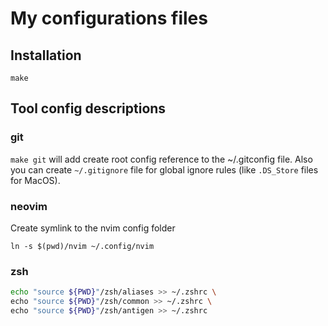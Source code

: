 # My configurations files

## Installation

```
make
```

## Tool config descriptions

### git

`make git` will add create root config reference to the ~/.gitconfig file.
Also you can create `~/.gitignore` file for global ignore rules (like `.DS_Store` files for MacOS).

### neovim

Create symlink to the nvim config folder
```
ln -s $(pwd)/nvim ~/.config/nvim
```

### zsh

```sh
echo "source ${PWD}"/zsh/aliases >> ~/.zshrc \
echo "source ${PWD}"/zsh/common >> ~/.zshrc \
echo "source ${PWD}"/zsh/antigen >> ~/.zshrc
```
